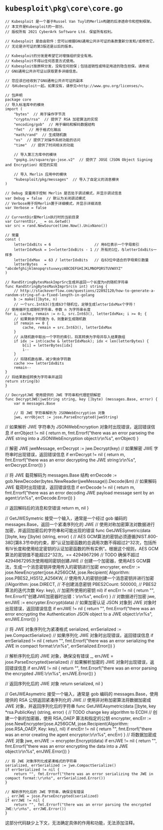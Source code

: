 # `kubesploit\pkg\core\core.go`

```
// Kubesploit 是一个基于Russel Van Tuyl的Merlin构建的后渗透命令和控制框架。
// 本文件是Kubesploit的一部分。
// 版权所有 2021 CyberArk Software Ltd. 保留所有权利。

// Kubesploit 是自由软件：您可以根据GNU通用公共许可证的条款重新分发和/或修改它，
// 无论是许可证的第3版还是以后的版本。

// Kubesploit的分发是希望它对增强组织安全有用。
// Kubesploit不得以任何恶意方式使用。
// Kubesploit按原样分发，没有任何担保；包括适销性或特定用途的隐含担保。请参阅
// GNU通用公共许可证以获取更多详细信息。

// 您应该已经收到了GNU通用公共许可证的副本
// 与Kubesploit一起。如果没有，请参见<http://www.gnu.org/licenses/>。

// 包声明
package core
// 导入标准库中的模块
import (
	"bytes"  // 用于操作字节流
	"crypto/rsa"  // 提供了 RSA 加密算法的实现
	"encoding/gob"  // 用于编码和解码数据结构
	"fmt"  // 用于格式化输出
	"math/rand"  // 生成随机数
	"os"  // 提供了对操作系统功能的访问
	"time"  // 提供了时间相关的功能

	// 导入第三方库中的模块
	"gopkg.in/square/go-jose.v2"  // 提供了 JOSE（JSON Object Signing and Encryption）规范的实现

	// 导入 Merlin 应用中的模块
	"kubesploit/pkg/messages"  // 导入了自定义的消息模块
)

// Debug 变量用于控制 Merlin 是否处于调试模式，并显示调试信息
var Debug = false  // 默认为关闭调试模式
// Verbose用于将Merlin置于详细模式，并显示详细消息
var Verbose = false

// CurrentDir是Merlin执行时的当前目录
var CurrentDir, _ = os.Getwd()
var src = rand.NewSource(time.Now().UnixNano())

// 常量
const (
	letterIdxBits = 6                    // 用6位表示一个字母索引
	letterIdxMask = 1<<letterIdxBits - 1 // 所有的1位，与letterIdxBits一样多
	letterIdxMax  = 63 / letterIdxBits   // 在63位中适合的字母索引数量
	letterBytes   = "abcdefghijklmnopqrstuvwxyzABCDEFGHIJKLMNOPQRSTUVWXYZ"
)

// RandStringBytesMaskImprSrc生成并返回一个长度为n的随机字符串
func RandStringBytesMaskImprSrc(n int) string {
	// http://stackoverflow.com/questions/22892120/how-to-generate-a-random-string-of-a-fixed-length-in-golang
	b := make([]byte, n)
	// 一个src.Int63()生成63个随机位，足够生成letterIdxMax个字符！
// 使用循环生成随机字符串，参数 n 为字符串长度
for i, cache, remain := n-1, src.Int63(), letterIdxMax; i >= 0; {
    // 如果剩余字符数为 0，则重新生成随机数
    if remain == 0 {
        cache, remain = src.Int63(), letterIdxMax
    }
    // 从随机数中取出一个字符的索引，将其转换为字母并存入结果数组
    if idx := int(cache & letterIdxMask); idx < len(letterBytes) {
        b[i] = letterBytes[idx]
        i--
    }
    // 将随机数右移，减少剩余字符数
    cache >>= letterIdxBits
    remain--
}
// 将结果数组转换为字符串并返回
return string(b)
}

// DecryptJWE 使用提供的 JWE 字符串和代理密钥解密
func DecryptJWE(jweString string, key []byte) (messages.Base, error) {
    var m messages.Base

    // 将 JWE 字符串解析为 JSONWebEncryption 对象
    jwe, errObject := jose.ParseEncrypted(jweString)
```

// 如果解析 JWE 字符串为 JSONWebEncryption 对象时出现错误，返回错误信息
if errObject != nil {
    return m, fmt.Errorf("there was an error parseing the JWE string into a JSONWebEncryption object:\r\n%s", errObject)
}

// 解密 JWE
jweMessage, errDecrypt := jwe.Decrypt(key)
// 如果解密 JWE 字符串时出现错误，返回错误信息
if errDecrypt != nil {
    return m, fmt.Errorf("there was an error decrypting the JWE string:\r\n%s", errDecrypt.Error())
}

// 将 JWE 载荷解码为 messages.Base 结构
errDecode := gob.NewDecoder(bytes.NewReader(jweMessage)).Decode(&m)
// 如果解码 JWE 载荷时出现错误，返回错误信息
if errDecode != nil {
    return m, fmt.Errorf("there was an error decoding JWE payload message sent by an agent:\r\n%s", errDecode.Error())
}

// 返回解码后的消息和空错误
return m, nil
}

// GetJWESymetric 接受一个输入，通常是一个经过 gob 编码的 messages.Base，返回一个紧凑序列化的 JWE
// 使用对称加密算法对数据进行加密，并返回加密后的字符串和可能出现的错误
func GetJWESymetric(data []byte, key []byte) (string, error) {
	// AES GCM算法的密钥必须遵循[NIST.800-38D]第8.3节中的约束，即“认证加密函数的总调用次数不得超过2^32次，包括所有IV长度和使用给定密钥的认证加密函数的所有实例”。根据这个规则，AES GCM算法的密钥值不能超过2^32次。== 4294967296
	// TODO 确保不超过4294967295次使用相同密钥创建JWE
	// 创建一个加密器，使用AES GCM算法，生成一个消息密钥并使用传入的密钥进行加密
	encrypter, encErr := jose.NewEncrypter(jose.A256GCM,
		jose.Recipient{
			Algorithm: jose.PBES2_HS512_A256KW, // 使用传入的密钥创建一个消息密钥并进行加密
			//Algorithm: jose.DIRECT, // 不创建消息密钥
			PBES2Count: 500000, // PBES2算法的迭代次数
			Key:        key}, // 加密所使用的密钥
		nil)
	if encErr != nil {
		return "", fmt.Errorf("创建JWE加密器时出错：\r\n%s", encErr)
	}
	// 对数据进行加密
	jwe, errJWE := encrypter.Encrypt(data)
// 如果加密认证 JSON 对象到 JWE 对象时出现错误，返回错误信息
if errJWE != nil {
    return "", fmt.Errorf("there was an error encrypting the Authentication JSON object to a JWE object:\r\n%s", errJWE.Error())
}

// 将 JWE 对象序列化为紧凑格式
serialized, errSerialized := jwe.CompactSerialize()
// 如果序列化 JWE 对象时出现错误，返回错误信息
if errSerialized != nil {
    return "", fmt.Errorf("there was an error serializing the JWE in compact format:\r\n%s", errSerialized.Error())
}

// 解析序列化后的 JWE 对象，确保没有错误
_, errJWE = jose.ParseEncrypted(serialized)
// 如果解析加密的 JWE 对象时出现错误，返回错误信息
if errJWE != nil {
    return "", fmt.Errorf("there was an error parsing the encrypted JWE:\r\n%s", errJWE.Error())
}

// 返回序列化后的 JWE 对象
return serialized, nil
}

// GetJWEAsymetric 接受一个输入，通常是 gob 编码的 messages.Base，使用提供的 RSA 公钥返回紧凑序列化的 JWE
// 使用非对称加密算法将数据加密成 JWE 对象，并返回序列化后的字符串
func GetJWEAsymetric(data []byte, key *rsa.PublicKey) (string, error) {
	// TODO change key algorithm to ECDH
	// 创建一个新的加密器，使用 RSA_OAEP 算法和指定的公钥
	encrypter, encErr := jose.NewEncrypter(jose.A256GCM, jose.Recipient{Algorithm: jose.RSA_OAEP, Key: key}, nil)
	if encErr != nil {
		return "", fmt.Errorf("there was an error creating the agent encryptor:\r\n%s", encErr)
	}
	// 将数据加密成 JWE 对象
	jwe, errJWE := encrypter.Encrypt(data)
	if errJWE != nil {
		return "", fmt.Errorf("there was an error encrypting the data into a JWE object:\r\n%s", errJWE.Error())
	}

	// 将 JWE 对象序列化成紧凑格式的字符串
	serialized, errSerialized := jwe.CompactSerialize()
	if errSerialized != nil {
		return "", fmt.Errorf("there was an error serializing the JWE in compact format:\r\n%s", errSerialized.Error())
	}

	// 解析序列化后的 JWE 字符串，确保没有错误
	_, errJWE = jose.ParseEncrypted(serialized)
	if errJWE != nil {
		return "", fmt.Errorf("there was an error parsing the encrypted JWE:\r\n%s", errJWE.Error())
	}
这部分代码缺少上下文，无法确定具体的作用和功能，无法添加注释。
```
